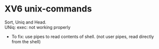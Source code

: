 # XV6 unix-commands
Sort, Uniq and Head.  
UNiq: exec: not working properly  
  * To fix: use pipes to read contents of shell. (not user pipes, read directly from the shell)  
